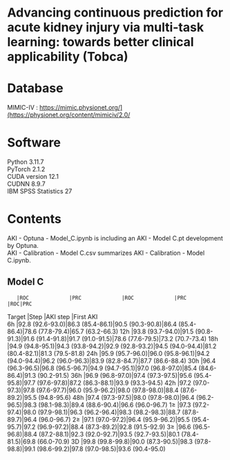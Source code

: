 # Advancing continuous prediction for acute kidney injury via multi-task learning: towards better clinical applicability (Tobca)


# Database
MIMIC-IV : https://mimic.physionet.org/](https://physionet.org/content/mimiciv/2.0/

# Software
Python 3.11.7 <br/>
PyTorch 2.1.2 <br/>
CUDA version 12.1 <br/>
CUDNN 8.9.7 <br/>
IBM SPSS Statistics 27

# Contents
AKI - Optuna - Model_C.ipynb is including an AKI - Model C.pt development by Optuna. <br/>
AKI - Calibration - Model C.csv summarizes AKI - Calibration - Model C.ipynb.


Model C
-------
       |ROC             |PRC             |ROC             |PRC             |ROC|PRC
Target |Step            |AKI step        |First AKI       
6h     |92.8 (92.6-93.0)|86.3 (85.4-86.1)|90.5 (90.3-90.8)|86.4 (85.4-86.4)|78.6 (77.8-79.4)|65.7 (63.2-66.3)
12h    |93.8 (93.7-94.0)|91.5 (90.8-91.3)|91.6 (91.4-91.8)|91.7 (91.0-91.5)|78.6 (77.6-79.5)|73.2 (70.7-73.4)
18h    |94.9 (94.8-95.1)|94.3 (93.8-94.2)|92.9 (92.8-93.2)|94.5 (94.0-94.4)|81.2 (80.4-82.1)|81.3 (79.5-81.8)
24h    |95.9 (95.7-96.0)|96.0 (95.8-96.1)|94.2 (94.0-94.4)|96.2 (96.0-96.3)|83.9 (82.8-84.7)|87.7 (86.6-88.4)
30h    |96.4 (96.3-96.5)|96.8 (96.5-96.7)|94.9 (94.7-95.1)|97.0 (96.8-97.0)|85.4 (84.6-86.4)|91.3 (90.2-91.5)
36h    |96.9 (96.8-97.0)|97.4 (97.3-97.5)|95.6 (95.4-95.8)|97.7 (97.6-97.8)|87.2 (86.3-88.1)|93.9 (93.3-94.5)
42h    |97.2 (97.0-97.3)|97.8 (97.6-97.7)|96.0 (95.9-96.2)|98.0 (97.8-98.0)|88.4 (87.6-89.2)|95.5 (94.8-95.6)
48h    |97.4 (97.3-97.5)|98.0 (97.8-98.0)|96.4 (96.2-96.5)|98.3 (98.1-98.3)|89.4 (88.6-90.4)|96.6 (96.0-96.7)
1≥     |97.3 (97.2-97.4)|98.0 (97.9-98.1)|96.3 (96.2-96.4)|98.3 (98.2-98.3)|88.7 (87.8-89.7)|96.4 (96.0-96.7)
2≥     |97.1 (97.0-97.2)|96.4 (95.9-96.2)|95.5 (95.4-95.7)|97.2 (96.9-97.2)|88.4 (87.3-89.2)|92.8 (91.5-92.9)
3≥     |96.6 (96.5-96.8)|88.4 (87.2-88.1)|92.3 (92.0-92.7)|93.5 (92.7-93.5)|80.1 (78.4-81.5)|69.8 (66.0-70.9)
3D     |99.8 (99.8-99.8)|90.0 (87.3-90.5)|98.3 (97.8-98.8)|99.1 (98.6-99.2)|97.8 (97.0-98.5)|93.6 (90.4-95.0)

